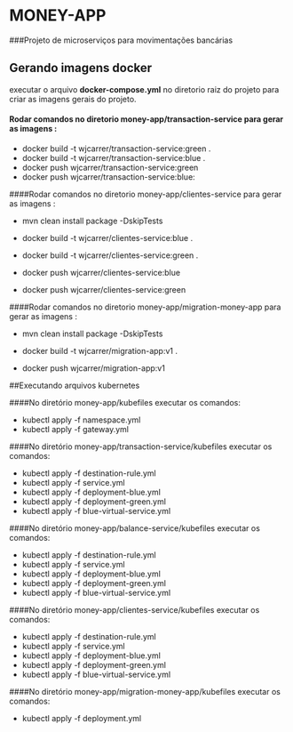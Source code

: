 # MONEY-APP 
###Projeto de microserviços para movimentações bancárias

## Gerando imagens docker
executar o arquivo **docker-compose.yml** no diretorio raiz do projeto para criar as imagens gerais do projeto.

#### Rodar comandos no diretorio money-app/transaction-service para gerar as imagens :
* docker build -t wjcarrer/transaction-service:green .
* docker build -t wjcarrer/transaction-service:blue .
* docker push wjcarrer/transaction-service:green
* docker push wjcarrer/transaction-service:blue:

####Rodar comandos no diretorio money-app/clientes-service para gerar as imagens :
* mvn clean install package -DskipTests

* docker build -t wjcarrer/clientes-service:blue .
* docker build -t wjcarrer/clientes-service:green .
* docker push wjcarrer/clientes-service:blue
* docker push wjcarrer/clientes-service:green

####Rodar comandos no diretorio money-app/migration-money-app para gerar as imagens :
* mvn clean install package -DskipTests

* docker build -t wjcarrer/migration-app:v1 .
* docker push wjcarrer/migration-app:v1

##Executando arquivos kubernetes

####No diretório money-app/kubefiles executar os comandos:
* kubectl apply -f namespace.yml
* kubectl apply -f gateway.yml


####No diretório money-app/transaction-service/kubefiles executar os comandos:
* kubectl apply -f destination-rule.yml
* kubectl apply -f service.yml
* kubectl apply -f deployment-blue.yml
* kubectl apply -f deployment-green.yml
* kubectl apply -f blue-virtual-service.yml

####No diretório money-app/balance-service/kubefiles executar os comandos:
* kubectl apply -f destination-rule.yml
* kubectl apply -f service.yml
* kubectl apply -f deployment-blue.yml
* kubectl apply -f deployment-green.yml
* kubectl apply -f blue-virtual-service.yml

####No diretório money-app/clientes-service/kubefiles executar os comandos:
* kubectl apply -f destination-rule.yml
* kubectl apply -f service.yml
* kubectl apply -f deployment-blue.yml
* kubectl apply -f deployment-green.yml
* kubectl apply -f blue-virtual-service.yml

####No diretório money-app/migration-money-app/kubefiles executar os comandos:
* kubectl apply -f deployment.yml

